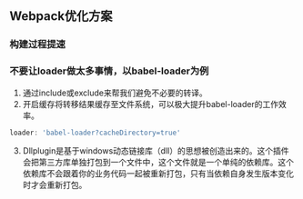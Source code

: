 ## Webpack优化方案

### 构建过程提速

### 不要让loader做太多事情，以babel-loader为例

1. 通过include或exclude来帮我们避免不必要的转译。
2. 开启缓存将转移结果缓存至文件系统，可以极大提升babel-loader的工作效率。
```js
loader: 'babel-loader?cacheDirectory=true'
```
3. Dllplugin是基于windows动态链接库（dll）的思想被创造出来的。这个插件会把第三方库单独打包到一个文件中，这个文件就是一个单纯的依赖库。这个依赖库不会跟着你的业务代码一起被重新打包，只有当依赖自身发生版本变化时才会重新打包。

